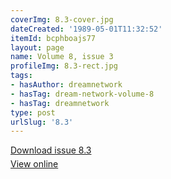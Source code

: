 ```yaml
---
coverImg: 8.3-cover.jpg
dateCreated: '1989-05-01T11:32:52'
itemId: bcphboajs77
layout: page
name: Volume 8, issue 3
profileImg: 8.3-rect.jpg
tags:
- hasAuthor: dreamnetwork
- hasTag: dream-network-volume-8
- hasTag: dreamnetwork
type: post
urlSlug: '8.3'
---
```

<p style="margin-block-end: 5px; margin-block-start: 5px;"><a href="../files/pdfs/Volume_8/8.3-Dream-Network-Bulletin_Volume-8-Number-3.pdf" download="">Download issue 8.3</a></p><p style="margin-block-end: 5px; margin-block-start: 5px;"><a href="../files/pdfs/Volume_8/8.3-Dream-Network-Bulletin_Volume-8-Number-3.pdf">View online</a></p>